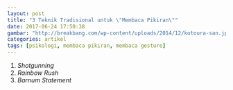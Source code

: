 ```yaml
---
layout: post
title: "3 Teknik Tradisional untuk \"Membaca Pikiran\""
date: 2017-06-24 17:50:38
gambar: "http://breakbang.com/wp-content/uploads/2014/12/kotoura-san.jpg"
categories: artikel
tags: [psikologi, membaca pikiran, membaca gesture]
---
```


1. _Shotgunning_
2. _Rainbow Rush_
3. _Barnum Statement_